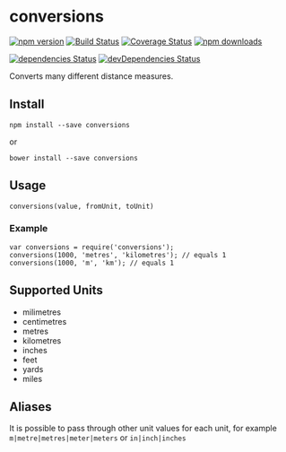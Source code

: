 # conversions

[![npm version](https://img.shields.io/npm/v/conversions.svg?style=flat-square)](https://www.npmjs.com/package/conversions)
[![Build Status](https://travis-ci.org/blakeyc/conversions.svg?branch=master)](https://travis-ci.org/blakeyc/conversions)
[![Coverage Status](https://coveralls.io/repos/github/blakeyc/conversions/badge.svg?branch=master)](https://coveralls.io/github/blakeyc/conversions?branch=master)
[![npm downloads](https://img.shields.io/npm/dm/conversions.svg?style=flat-square)](https://www.npmjs.com/package/conversions)

[![dependencies Status](https://david-dm.org/blakeyc/conversions/status.svg)](https://david-dm.org/blakeyc/conversions)
[![devDependencies Status](https://david-dm.org/blakeyc/conversions/dev-status.svg)](https://david-dm.org/blakeyc/conversions?type=dev)

Converts many different distance measures.

## Install

`npm install --save conversions`

or

`bower install --save conversions`

## Usage

`conversions(value, fromUnit, toUnit)`

### Example

```
var conversions = require('conversions');
conversions(1000, 'metres', 'kilometres'); // equals 1
conversions(1000, 'm', 'km'); // equals 1
```

## Supported Units

* milimetres
* centimetres
* metres
* kilometres
* inches
* feet
* yards
* miles

## Aliases
It is possible to pass through other unit values for each unit, for example `m|metre|metres|meter|meters` or `in|inch|inches`
